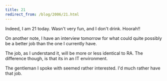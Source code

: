 ```yaml
---
title: 21
redirect_from: /blog/2006/21.html
---
```


Indeed, I am 21 today.  Wasn't very fun, and I don't drink.  Hoorah!!

On another note, I have an interview tomorrow for what could quite possibly be
a better job than the one I currently have.

The job, as I understand it, will be more or less identical to RA. The
difference though, is that its in an IT environment.

The gentleman I spoke with seemed rather interested. I'd much rather have that
job.
